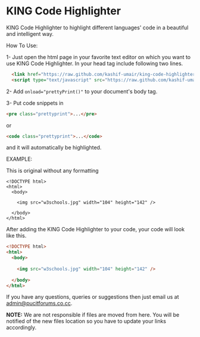 KING Code Highlighter
====================

KING Code Highlighter to highlight different languages' code in a beautiful and intelligent way.

How To Use:

1- Just open the html page in your favorite text editor on which you want to use KING Code Highlighter.
In your head tag include following two lines.

`````html
  <link href="https://raw.github.com/kashif-umair/king-code-highlighter/master/css/prettify.css" type="text/css" rel="stylesheet" />
  <script type="text/javascript" src="https://raw.github.com/kashif-umair/king-code-highlighter/master/js/prettify.js"></script>
`````

2- Add <code>onload="prettyPrint()"</code> to your document's body tag.

3- Put code snippets in 
`````html
<pre class="prettyprint">...</pre>
`````
or
`````html
<code class="prettyprint">...</code>
`````
and it will automatically be highlighted.

EXAMPLE:

This is original without any formatting
`````
<!DOCTYPE html>
<html>
  <body>
  
    <img src="w3schools.jpg" width="104" height="142" />
  
  </body>
</html>
`````

After adding the KING Code Highlighter to your code, your code will look like this.
`````html
<!DOCTYPE html>
<html>
  <body>
  
    <img src="w3schools.jpg" width="104" height="142" />
  
  </body>
</html>
`````
If you have any questions, queries or suggestions then just email us at admin@pucitforums.co.cc.

<b>NOTE:</b> We are not responsible if files are moved from here. You will be notified of the new files location so you have to update your links accordingly.